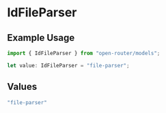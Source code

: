 # IdFileParser

## Example Usage

```typescript
import { IdFileParser } from "open-router/models";

let value: IdFileParser = "file-parser";
```

## Values

```typescript
"file-parser"
```